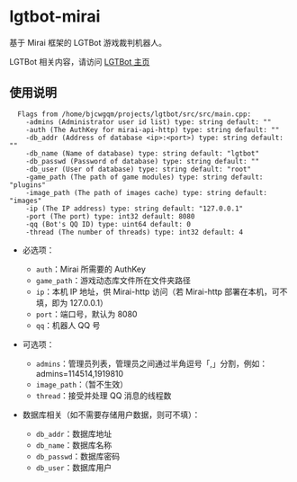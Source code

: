 # lgtbot-mirai

基于 Mirai 框架的 LGTBot 游戏裁判机器人。

LGTBot 相关内容，请访问 [LGTBot 主页](http://github/slontia/lgtbot)

## 使用说明

```
  Flags from /home/bjcwgqm/projects/lgtbot/src/src/main.cpp:
    -admins (Administrator user id list) type: string default: ""
    -auth (The AuthKey for mirai-api-http) type: string default: ""
    -db_addr (Address of database <ip>:<port>) type: string default: ""
    -db_name (Name of database) type: string default: "lgtbot"
    -db_passwd (Password of database) type: string default: ""
    -db_user (User of database) type: string default: "root"
    -game_path (The path of game modules) type: string default: "plugins"
    -image_path (The path of images cache) type: string default: "images"
    -ip (The IP address) type: string default: "127.0.0.1"
    -port (The port) type: int32 default: 8080
    -qq (Bot's QQ ID) type: uint64 default: 0
    -thread (The number of threads) type: int32 default: 4
```

- 必选项：
    - `auth`：Mirai 所需要的 AuthKey
    - `game_path`：游戏动态库文件所在文件夹路径
    - `ip`：本机 IP 地址，供 Mirai-http 访问（若 Mirai-http 部署在本机，可不填，即为 127.0.0.1）
    - `port`：端口号，默认为 8080
    - `qq`：机器人 QQ 号

- 可选项：
    - `admins`：管理员列表，管理员之间通过半角逗号「,」分割，例如：admins=114514,1919810
    - `image_path`：（暂不生效）
    - `thread`：接受并处理 QQ 消息的线程数

- 数据库相关（如不需要存储用户数据，则可不填）：
    - `db_addr`：数据库地址
    - `db_name`：数据库名称
    - `db_passwd`：数据库密码
    - `db_user`：数据库用户
